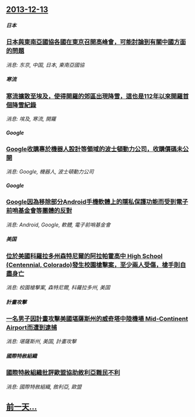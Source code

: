 ## [2013-12-13](/news/2013/12/13/index.md)

##### 日本
### [ 日本與東南亞國協各國在東京召開高峰會，可能討論到有關中國方面的問題 ](/news/2013/12/13/日本與東南亞國協各國在東京召開高峰會-可能討論到有關中國方面的問題.md)
_消息: 东京, 中国, 日本, 東南亞國協_

##### 寒流
### [ 寒流擴散至埃及，使得開羅的郊區出現降雪，這也是112年以來開羅首個降雪紀錄 ](/news/2013/12/13/寒流擴散至埃及-使得開羅的郊區出現降雪-這也是112年以來開羅首個降雪紀錄.md)
_消息: 埃及, 寒流, 開羅_

##### Google
### [ Google收購專於機器人設計等領域的波士頓動力公司，收購價碼未公開 ](/news/2013/12/13/Google收購專於機器人設計等領域的波士頓動力公司-收購價碼未公開.md)
_消息: Google, 機器人, 波士頓動力公司_

##### Google
### [ Google因為移除部分Android手機軟體上的隱私保護功能而受到電子前哨基金會等團體的反對 ](/news/2013/12/13/Google因為移除部分Android手機軟體上的隱私保護功能而受到電子前哨基金會等團體的反對.md)
_消息: Android, Google, 軟體, 電子前哨基金會_

##### 美国
### [ 位於美國科羅拉多州森特尼爾的阿拉帕霍高中 High School (Centennial, Colorado)發生校園槍擊案，至少兩人受傷，槍手則自盡身亡 ](/news/2013/12/13/位於美國科羅拉多州森特尼爾的阿拉帕霍高中-High-School-Centennial-Colorado-發生校園.md)
_消息: 校園槍擊案, 森特尼爾, 科羅拉多州, 美国_

##### 計畫攻擊
### [ 一名男子因計畫攻擊美國堪薩斯州的威奇塔中陸機場 Mid-Continent Airport而遭到逮捕 ](/news/2013/12/13/一名男子因計畫攻擊美國堪薩斯州的威奇塔中陸機場-Mid-Continent-Airport而遭到逮捕.md)
_消息: 堪薩斯州, 美国, 計畫攻擊_

##### 國際特赦組織
### [ 國際特赦組織批評歐盟協助敘利亞難民不利 ](/news/2013/12/13/國際特赦組織批評歐盟協助敘利亞難民不利.md)
_消息: 國際特赦組織, 敘利亞, 歐盟_

## [前一天...](/news/2013/12/12/index.md)

